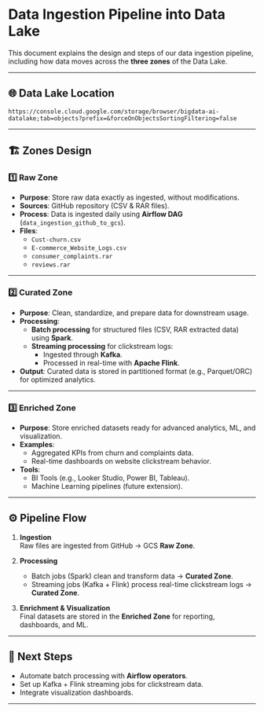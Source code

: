 # Data Ingestion Pipeline into Data Lake

This document explains the design and steps of our data ingestion pipeline, including how data moves across the **three zones** of the Data Lake.

---

## 🌐 Data Lake Location
`https://console.cloud.google.com/storage/browser/bigdata-ai-datalake;tab=objects?prefix=&forceOnObjectsSortingFiltering=false`

---

## 🏗️ Zones Design

### 1️⃣ Raw Zone
- **Purpose**: Store raw data exactly as ingested, without modifications.  
- **Sources**: GitHub repository (CSV & RAR files).  
- **Process**: Data is ingested daily using **Airflow DAG** (`data_ingestion_github_to_gcs`).  
- **Files**:
  - `Cust-churn.csv`
  - `E-commerce_Website_Logs.csv`
  - `consumer_complaints.rar`
  - `reviews.rar`

---

### 2️⃣ Curated Zone
- **Purpose**: Clean, standardize, and prepare data for downstream usage.  
- **Processing**:  
  - **Batch processing** for structured files (CSV, RAR extracted data) using **Spark**.  
  - **Streaming processing** for clickstream logs:
    - Ingested through **Kafka**.  
    - Processed in real-time with **Apache Flink**.  
- **Output**: Curated data is stored in partitioned format (e.g., Parquet/ORC) for optimized analytics.

---

### 3️⃣ Enriched Zone
- **Purpose**: Store enriched datasets ready for advanced analytics, ML, and visualization.  
- **Examples**:
  - Aggregated KPIs from churn and complaints data.  
  - Real-time dashboards on website clickstream behavior.  
- **Tools**:
  - BI Tools (e.g., Looker Studio, Power BI, Tableau).  
  - Machine Learning pipelines (future extension).  

---

## ⚙️ Pipeline Flow

1. **Ingestion**  
   Raw files are ingested from GitHub → GCS **Raw Zone**.

2. **Processing**  
   - Batch jobs (Spark) clean and transform data → **Curated Zone**.  
   - Streaming jobs (Kafka + Flink) process real-time clickstream logs → **Curated Zone**.  

3. **Enrichment & Visualization**  
   Final datasets are stored in the **Enriched Zone** for reporting, dashboards, and ML.

---

## 📌 Next Steps
- Automate batch processing with **Airflow operators**.  
- Set up Kafka + Flink streaming jobs for clickstream data.  
- Integrate visualization dashboards.  

---

